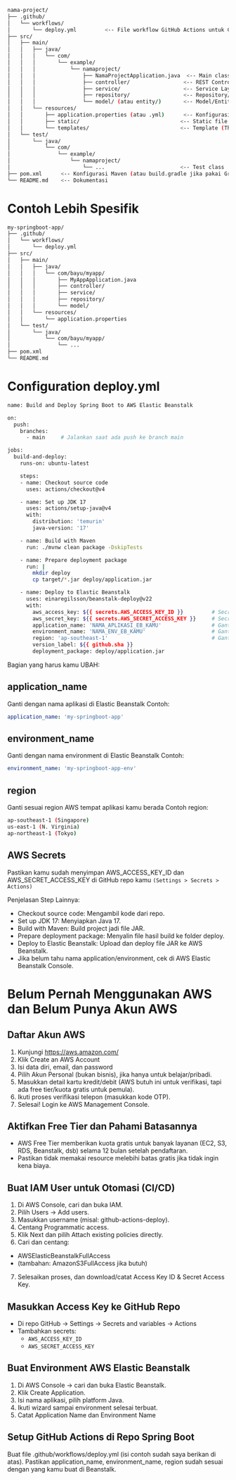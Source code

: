 ```bash
nama-project/
├── .github/
│   └── workflows/
│       └── deploy.yml         <-- File workflow GitHub Actions untuk CI/CD
├── src/
│   ├── main/
│   │   ├── java/
│   │   │   └── com/
│   │   │       └── example/
│   │   │           └── namaproject/
│   │   │               ├── NamaProjectApplication.java  <-- Main class (entry point)
│   │   │               ├── controller/                 <-- REST Controllers
│   │   │               ├── service/                    <-- Service Layer
│   │   │               ├── repository/                 <-- Repository/Data Access
│   │   │               └── model/ (atau entity/)       <-- Model/Entity class
│   │   └── resources/
│   │       ├── application.properties (atau .yml)      <-- Konfigurasi aplikasi
│   │       ├── static/                                <-- Static file (css/js/img)
│   │       └── templates/                             <-- Template (Thymeleaf, dll)
│   └── test/
│       └── java/
│           └── com/
│               └── example/
│                   └── namaproject/
│                       └── ...                        <-- Test class
├── pom.xml      <-- Konfigurasi Maven (atau build.gradle jika pakai Gradle)
└── README.md    <-- Dokumentasi
```

# Contoh Lebih Spesifik

```bash
my-springboot-app/
├── .github/
│   └── workflows/
│       └── deploy.yml
├── src/
│   ├── main/
│   │   ├── java/
│   │   │   └── com/bayu/myapp/
│   │   │       ├── MyAppApplication.java
│   │   │       ├── controller/
│   │   │       ├── service/
│   │   │       ├── repository/
│   │   │       └── model/
│   │   └── resources/
│   │       └── application.properties
│   └── test/
│       └── java/
│           └── com/bayu/myapp/
│               └── ...
├── pom.xml
└── README.md
```
# Configuration deploy.yml

```bash
name: Build and Deploy Spring Boot to AWS Elastic Beanstalk

on:
  push:
    branches:
      - main     # Jalankan saat ada push ke branch main

jobs:
  build-and-deploy:
    runs-on: ubuntu-latest

    steps:
    - name: Checkout source code
      uses: actions/checkout@v4

    - name: Set up JDK 17
      uses: actions/setup-java@v4
      with:
        distribution: 'temurin'
        java-version: '17'

    - name: Build with Maven
      run: ./mvnw clean package -DskipTests

    - name: Prepare deployment package
      run: |
        mkdir deploy
        cp target/*.jar deploy/application.jar

    - name: Deploy to Elastic Beanstalk
      uses: einaregilsson/beanstalk-deploy@v22
      with:
        aws_access_key: ${{ secrets.AWS_ACCESS_KEY_ID }}         # Secret AWS kamu
        aws_secret_key: ${{ secrets.AWS_SECRET_ACCESS_KEY }}     # Secret AWS kamu
        application_name: 'NAMA_APLIKASI_EB_KAMU'                # Ganti dengan nama aplikasi di Elastic Beanstalk
        environment_name: 'NAMA_ENV_EB_KAMU'                     # Ganti dengan nama environment di Elastic Beanstalk
        region: 'ap-southeast-1'                                 # Ganti sesuai region AWS (contoh: ap-southeast-1 untuk Singapura)
        version_label: ${{ github.sha }}
        deployment_package: deploy/application.jar
```

Bagian yang harus kamu UBAH:

## application_name
Ganti dengan nama aplikasi di Elastic Beanstalk
Contoh:

```yaml
application_name: 'my-springboot-app'
```
## environment_name
Ganti dengan nama environment di Elastic Beanstalk
Contoh:

```yaml
environment_name: 'my-springboot-app-env'
```
## region
Ganti sesuai region AWS tempat aplikasi kamu berada
Contoh region:
```bash
ap-southeast-1 (Singapore)
us-east-1 (N. Virginia)
ap-northeast-1 (Tokyo)
```

## AWS Secrets
Pastikan kamu sudah menyimpan AWS_ACCESS_KEY_ID dan AWS_SECRET_ACCESS_KEY di GitHub repo kamu
`(Settings > Secrets > Actions)`

Penjelasan Step Lainnya:
- Checkout source code: Mengambil kode dari repo.
- Set up JDK 17: Menyiapkan Java 17.
- Build with Maven: Build project jadi file JAR.
- Prepare deployment package: Menyalin file hasil build ke folder deploy.
- Deploy to Elastic Beanstalk: Upload dan deploy file JAR ke AWS Beanstalk.
- Jika belum tahu nama application/environment, cek di AWS Elastic Beanstalk Console.

# Belum Pernah Menggunakan AWS dan Belum Punya Akun AWS
## Daftar Akun AWS
1. Kunjungi https://aws.amazon.com/
2. Klik Create an AWS Account
3. Isi data diri, email, dan password
4. Pilih Akun Personal (bukan bisnis), jika hanya untuk belajar/pribadi.
5. Masukkan detail kartu kredit/debit (AWS butuh ini untuk verifikasi, tapi ada free tier/kuota gratis untuk pemula).
6. Ikuti proses verifikasi telepon (masukkan kode OTP).
7. Selesai! Login ke AWS Management Console.

## Aktifkan Free Tier dan Pahami Batasannya
- AWS Free Tier memberikan kuota gratis untuk banyak layanan (EC2, S3, RDS, Beanstalk, dsb) selama 12 bulan setelah pendaftaran.
- Pastikan tidak memakai resource melebihi batas gratis jika tidak ingin kena biaya.

## Buat IAM User untuk Otomasi (CI/CD)
1. Di AWS Console, cari dan buka IAM.
2. Pilih Users → Add users.
3. Masukkan username (misal: github-actions-deploy).
4. Centang Programmatic access.
5. Klik Next dan pilih Attach existing policies directly.
6. Cari dan centang:
  - AWSElasticBeanstalkFullAccess
  - (tambahan: AmazonS3FullAccess jika butuh)
7. Selesaikan proses, dan download/catat Access Key ID & Secret Access Key.

## Masukkan Access Key ke GitHub Repo
- Di repo GitHub → Settings → Secrets and variables → Actions
- Tambahkan secrets:
    - `AWS_ACCESS_KEY_ID`
    - `AWS_SECRET_ACCESS_KEY`
 
## Buat Environment AWS Elastic Beanstalk
1. Di AWS Console → cari dan buka Elastic Beanstalk.
2. Klik Create Application.
3. Isi nama aplikasi, pilih platform Java.
4. Ikuti wizard sampai environment selesai terbuat.
5. Catat Application Name dan Environment Name

## Setup GitHub Actions di Repo Spring Boot
Buat file .github/workflows/deploy.yml
(isi contoh sudah saya berikan di atas).
Pastikan application_name, environment_name, region sudah sesuai dengan yang kamu buat di Beanstalk.
